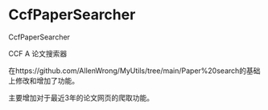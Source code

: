 # CcfPaperSearcher
CcfPaperSearcher

CCF A 论文搜索器

在https://github.com/AllenWrong/MyUtils/tree/main/Paper%20search的基础上修改和增加了功能。

主要增加对于最近3年的论文网页的爬取功能。
